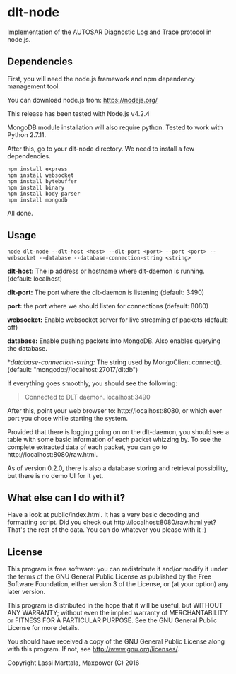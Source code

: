# dlt-node
Implementation of the AUTOSAR Diagnostic Log and Trace protocol in node.js.

## Dependencies
First, you will need the node.js framework and npm dependency management tool.

You can download node.js from: https://nodejs.org/

This release has been tested with Node.js v4.2.4

MongoDB module installation will also require python. Tested to work with Python 2.7.11.

After this, go to your dlt-node directory. We need to install a few dependencies.
```
npm install express
npm install websocket
npm install bytebuffer
npm install binary
npm install body-parser
npm install mongodb
```
All done.
## Usage
```
node dlt-node --dlt-host <host> --dlt-port <port> --port <port> --websocket --database --database-connection-string <string>
```
**dlt-host:** The ip address or hostname where dlt-daemon is running. (default: localhost)

**dlt-port:** The port where the dlt-daemon is listening (default: 3490)

**port:** the port where we should listen for connections (default: 8080)

**websocket:** Enable websocket server for live streaming of packets (default: off)

**database:** Enable pushing packets into MongoDB. Also enables querying the database.

**database-connection-string:* The string used by MongoClient.connect(). (default: "mongodb://localhost:27017/dltdb")

If everything goes smoothly, you should see the following:

>Connected to DLT daemon. localhost:3490

After this, point your web browser to: http://localhost:8080, or which ever port you chose while starting the system.

Provided that there is logging going on on the dlt-daemon, you should see a table with some basic information of each packet whizzing by.
To see the complete extracted data of each packet, you can go to http://localhost:8080/raw.html.

As of version 0.2.0, there is also a database storing and retrieval possibility, but there is no demo UI for it yet.

## What else can I do with it?
Have a look at public/index.html. It has a very basic  decoding and formatting script. Did you check out http://localhost:8080/raw.html yet? That's the rest of the data. You can do whatever you please with it :)

## License
This program is free software: you can redistribute it and/or modify
it under the terms of the GNU General Public License as published by
the Free Software Foundation, either version 3 of the License, or
(at your option) any later version.

This program is distributed in the hope that it will be useful,
but WITHOUT ANY WARRANTY; without even the implied warranty of
MERCHANTABILITY or FITNESS FOR A PARTICULAR PURPOSE.  See the
GNU General Public License for more details.

You should have received a copy of the GNU General Public License
along with this program.  If not, see <http://www.gnu.org/licenses/>.

Copyright Lassi Marttala, Maxpower (C) 2016